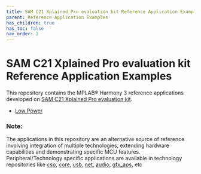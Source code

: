 ```yaml
---
title: SAM C21 Xplained Pro evaluation kit Reference Application Examples
parent: Reference Application Examples
has_children: true
has_toc: false
nav_order: 3
---
```


# SAM C21 Xplained Pro evaluation kit Reference Application Examples

This repository contains the MPLAB® Harmony 3 reference applications developed on [SAM C21 Xplained Pro evaluation kit](https://www.microchip.com/developmenttools/ProductDetails/atsamc21-xpro).   

* [Low Power](./low_power/docs/readme.md)

### **Note:** 
The applications in this repository are an alternative source of reference involving integration of multiple technologies, extending hardware capabilities and demonstrating specific MCU features. 
Peripheral/Technology specific applications are available in technology repositories like [csp](https://github.com/Microchip-MPLAB-Harmony/csp), [core](https://github.com/Microchip-MPLAB-Harmony/core), [usb](https://github.com/Microchip-MPLAB-Harmony/usb), [net](https://github.com/Microchip-MPLAB-Harmony/net), [audio](https://github.com/Microchip-MPLAB-Harmony/audio), [gfx_aps](https://github.com/Microchip-MPLAB-Harmony/gfx_apps), etc

